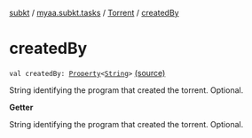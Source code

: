 [subkt](../../index.md) / [myaa.subkt.tasks](../index.md) / [Torrent](index.md) / [createdBy](./created-by.md)

# createdBy

`val createdBy: `[`Property`](https://docs.gradle.org/current/javadoc/org/gradle/api/provider/Property.html)`<`[`String`](https://kotlinlang.org/api/latest/jvm/stdlib/kotlin/-string/index.html)`>` [(source)](https://github.com/Myaamori/SubKt/blob/0.1.7/src/main/kotlin/myaa/subkt/tasks/tasks.kt#L655)

String identifying the program that created the torrent. Optional.

**Getter**

String identifying the program that created the torrent. Optional.

